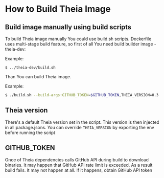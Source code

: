 # How to Build Theia Image

## Build image manually using build scripts
To build Theia image manually You could use build.sh scripts.
Dockerfile uses multi-stage build feature, so first of all You need build builder image -
theia-dev:

Example:

```shell
$ ../theia-dev/build.sh
```

Than You can build Theia image.

Example:

```bash
$ ./build.sh --build-args:GITHUB_TOKEN=$GITHUB_TOKEN,THEIA_VERSION=0.3.18
```

## Theia version

There's a default Theia version set in the script. This version is then injected in all package.jsons.
You can override `THEIA_VERSION` by exporting the env before running the script

## GITHUB_TOKEN

Once of Theia dependencies calls GitHub API during build to download binaries. It may happen that GitHub API rate limit is exceeded.
As a result build fails. It may not happen at all. If it happens, obtain GitHub API token
